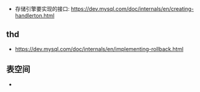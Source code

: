 - 存储引擎要实现的接口: https://dev.mysql.com/doc/internals/en/creating-handlerton.html

## thd

- https://dev.mysql.com/doc/internals/en/implementing-rollback.html

## 表空间

- 